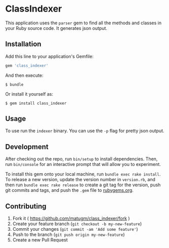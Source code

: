 # ClassIndexer

This application uses the `parser` gem to find all the methods and classes in your Ruby source code. It generates json output.

## Installation

Add this line to your application's Gemfile:

```ruby
gem 'class_indexer'
```

And then execute:

    $ bundle

Or install it yourself as:

    $ gem install class_indexer

## Usage

To use run the `indexer` binary. You can use the `-p` flag for pretty json output.

## Development

After checking out the repo, run `bin/setup` to install dependencies. Then, run `bin/console` for an interactive prompt that will allow you to experiment.

To install this gem onto your local machine, run `bundle exec rake install`. To release a new version, update the version number in `version.rb`, and then run `bundle exec rake release` to create a git tag for the version, push git commits and tags, and push the `.gem` file to [rubygems.org](https://rubygems.org).

## Contributing

1. Fork it ( https://github.com/matugm/class_indexer/fork )
2. Create your feature branch (`git checkout -b my-new-feature`)
3. Commit your changes (`git commit -am 'Add some feature'`)
4. Push to the branch (`git push origin my-new-feature`)
5. Create a new Pull Request
